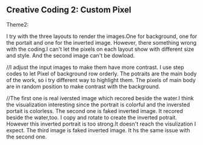 ## Creative Coding 2: Custom Pixel

Theme2:

I try with the three layouts to render the images.One for background, one for the portait and one for the inverted image. However, there something wrong with the coding.I can't let the pixels on each layout show with different size and style. And the second image can't be dowload.


//I adjust the input images to make them have more contrast. 
I use step codes to let Pixel of background row orderly. The potraits are the main body of the work, so i try different way to highlight them. The pixels of main body are in random position to make contrast with the background.

//The first one is real iversted image which recored beside the water.I think the visualization interesting since the portrait is colorful and the inversted portait is colorless.
The second one is faked inverted image. It recored beside the water,too. I copy and rotate to create the inverted potrait. However this inverted portrait is too strong.It doesn't reach the visulization I expect.
The third image is faked inverted image. It hs the same issue with the second one.


